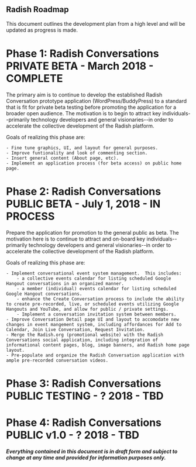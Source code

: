 
Radish Roadmap
-----------------------

This document outlines the development plan from a high level and will be updated as progress is made. 


# Phase 1: Radish Conversations PRIVATE BETA - March 2018 - COMPLETE

The primary aim is to continue to develop the established Radish Conversation prototype application (WordPress/BuddyPress) to a standard that is fit for private beta testing before promoting the application for a broader open audience.  The motivation is to begin to attract key individuals--primarily technology developers and general visionaries--in order to accelerate the collective development of the Radish platform.

Goals of realizing this phase are:

    - Fine tune graphics, UI, and layout for general purposes.
    - Improve funtionality and look of commenting section.
    - Insert general content (About page, etc).
    - Implement an application process (for beta access) on public home page.


# Phase 2: Radish Conversations PUBLIC BETA - July 1, 2018 - IN PROCESS

Prepare the application for promotion to the general public as beta.  The motivation here is to continue to attract and on-board key individuals--primarily technology developers and general visionaries--in order to accelerate the collective development of the Radish platform.

Goals of realizing this phase are:

    - Implement conversational event system management.  This includes:
        - a collective events calendar for listing scheduled Google Hangout conversations in an organized manner.
        - a member (individual) events calendar for listing scheduled Google Hangout conversations.
        - enhance the Create Conversation process to include the ability to create pre-recorded, live, or scheduled events utilizing Google Hangouts and YouTube, and allow for public / private settings.
        - Implement a conversation invitation system between members.  
    - Improve Conversation Detail page UI and layout to accomodate new changes in event mangement system, including affordances for Add to Calendar, Join Live Conversation, Request Invitation. 
    - Merge the Radish.org (promotional website) with the Radish Conversations social application, including integration of informational content pages, blog, image banners, and Radish home page layout.
    - Pre-populate and organize the Radish Conversation application with ample pre-recorded conversation videos.


# Phase 3: Radish Conversations PUBLIC TESTING - ? 2018 - TBD


# Phase 4: Radish Conversations PUBLIC v1.0 - ? 2018 - TBD



***Everything contained in this document is in draft form and subject to change at any time and provided for information purposes only.***

